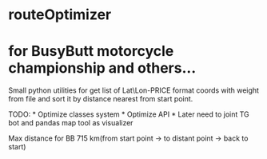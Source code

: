 # routeOptimizer 
# for BusyButt motorcycle championship and others...

Small python utilities for get list of Lat\Lon-PRICE format coords with weight from file and sort it by distance nearest from start point.

TODO:
    * Optimize classes system
    * Optimize API
    * Later need to joint TG bot and pandas map tool as visualizer
    
Max distance for BB 715 km(from start point -> to distant point -> back to start)
